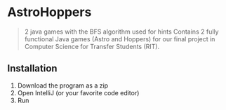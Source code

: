 # AstroHoppers
> 2 java games with the BFS algorithm used for hints
Contains 2 fully functional Java games (Astro and Hoppers) for our final project in Computer Science for Transfer Students (RIT).

## Installation
1. Download the program as a zip
2. Open IntelliJ (or your favorite code editor)
3. Run 
